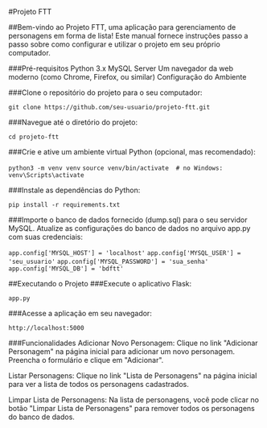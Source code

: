 #Projeto FTT

##Bem-vindo ao Projeto FTT, uma aplicação para gerenciamento de personagens em forma de lista! Este manual fornece instruções passo a passo sobre como configurar e utilizar o projeto em seu próprio computador.

###Pré-requisitos
Python 3.x
MySQL Server
Um navegador da web moderno (como Chrome, Firefox, ou similar)
Configuração do Ambiente

###Clone o repositório do projeto para o seu computador:

```git clone https://github.com/seu-usuario/projeto-ftt.git```

###Navegue até o diretório do projeto:

```cd projeto-ftt ```

###Crie e ative um ambiente virtual Python (opcional, mas recomendado):

```python3 -m venv venv```
```source venv/bin/activate  # no Windows: venv\Scripts\activate```

###Instale as dependências do Python:

```pip install -r requirements.txt```

###Importe o banco de dados fornecido (dump.sql) para o seu servidor MySQL.
Atualize as configurações do banco de dados no arquivo app.py com suas credenciais:

```app.config['MYSQL_HOST'] = 'localhost'```
```app.config['MYSQL_USER'] = 'seu_usuario'```
```app.config['MYSQL_PASSWORD'] = 'sua_senha'```
```app.config['MYSQL_DB'] = 'bdftt'```

##Executando o Projeto
###Execute o aplicativo Flask:

```app.py```

###Acesse a aplicação em seu navegador:

```http://localhost:5000```

###Funcionalidades
Adicionar Novo Personagem: Clique no link "Adicionar Personagem" na página inicial para adicionar um novo personagem. Preencha o formulário e clique em "Adicionar".

Listar Personagens: Clique no link "Lista de Personagens" na página inicial para ver a lista de todos os personagens cadastrados.

Limpar Lista de Personagens: Na lista de personagens, você pode clicar no botão "Limpar Lista de Personagens" para remover todos os personagens do banco de dados.
